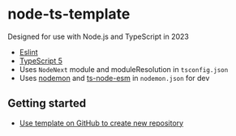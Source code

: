 # node-ts-template

Designed for use with Node.js and TypeScript in 2023

- [Eslint](https://eslint.org/)
- [TypeScript 5](https://devblogs.microsoft.com/typescript/announcing-typescript-5-0/)
- Uses `NodeNext` module and moduleResolution in `tsconfig.json`
- Uses [nodemon](https://www.npmjs.com/package/nodemon) and [ts-node-esm](https://www.npmjs.com/package/ts-node) in `nodemon.json` for dev

## Getting started
- [Use template on GitHub to create new repository](https://github.com/Saganic/node-ts-template#:~:text=Create%20a%20new%20repository)
